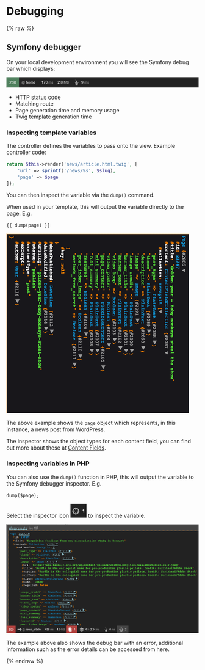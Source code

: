 # Debugging

{% raw %}

## Symfony debugger

On your local development environment you will see the Symfony debug bar which displays:

![Symfony debugger](assets/symfony-debugger.png)

* HTTP status code
* Matching route
* Page generation time and memory usage
* Twig template generation time

### Inspecting template variables

The controller defines the variables to pass onto the view. Example controller code:

```PHP
return $this->render('news/article.html.twig', [
    'url' => sprintf('/news/%s', $slug),
    'page' => $page
]);
```

You can then inspect the variable via the `dump()` command.

When used in your template, this will output the variable directly to the page. E.g.

```
{{ dump(page) }}
```

![Inspecting a variable via debug (in a template)](assets/dump-variable.png)

The above example shows the `page` object which represents, in this instance, a news post from WordPress.

The inspector shows the object types for each content field, you can find out more about these at [Content Fields](content-fields.md).

### Inspecting variables in PHP

You can also use the `dump()` function in PHP, this will output the variable to the Symfony debugger inspector. E.g.

```
dump($page);
```  

Select the inspector icon ![Inspector icon](assets/symfony-debugger-inspect-icon.png) to inspect the variable.

![Inspecting a variable via debug (in PHP)](assets/symfony-debugger-dump-variable.png)

The example above also shows the debug bar with an error, additional information such as the error details can be accessed 
from here.

{% endraw %}